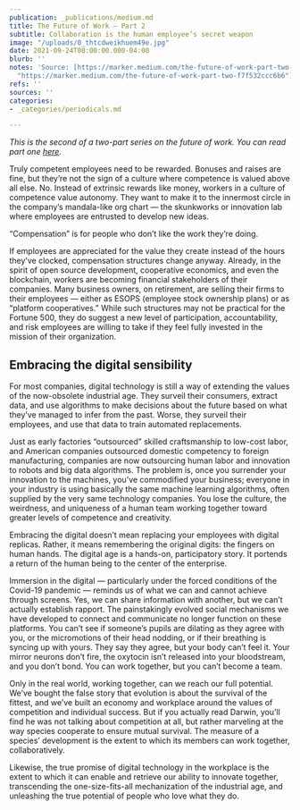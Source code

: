 ```yaml
---
publication: _publications/medium.md
title: The Future of Work — Part 2
subtitle: Collaboration is the human employee’s secret weapon
image: "/uploads/0_thtcdweikhuem49e.jpg"
date: 2021-09-24T00:00:00.000-04:00
blurb: ''
notes: 'Source: [https://marker.medium.com/the-future-of-work-part-two-f7f532ccc6b6](https://marker.medium.com/the-future-of-work-part-two-f7f532ccc6b6
  "https://marker.medium.com/the-future-of-work-part-two-f7f532ccc6b6")'
refs: ''
sources: ''
categories:
- _categories/periodicals.md

---
```

_This is the second of a two-part series on the future of work. You can read part one_ [_here_](https://rushkoff.medium.com/the-future-of-work-part-one-d51ebc64e1ea)_._

Truly competent employees need to be rewarded. Bonuses and raises are fine, but they’re not the sign of a culture where competence is valued above all else. No. Instead of extrinsic rewards like money, workers in a culture of competence value autonomy. They want to make it to the innermost circle in the company’s mandala-like org chart — the skunkworks or innovation lab where employees are entrusted to develop new ideas.

“Compensation” is for people who don’t like the work they’re doing.

If employees are appreciated for the value they create instead of the hours they’ve clocked, compensation structures change anyway. Already, in the spirit of open source development, cooperative economics, and even the blockchain, workers are becoming financial stakeholders of their companies. Many business owners, on retirement, are selling their firms to their employees — either as ESOPS (employee stock ownership plans) or as “platform cooperatives.” While such structures may not be practical for the Fortune 500, they do suggest a new level of participation, accountability, and risk employees are willing to take if they feel fully invested in the mission of their organization.

## **Embracing the digital sensibility**

For most companies, digital technology is still a way of extending the values of the now-obsolete industrial age. They surveil their consumers, extract data, and use algorithms to make decisions about the future based on what they’ve managed to infer from the past. Worse, they surveil their employees, and use that data to train automated replacements.

Just as early factories “outsourced” skilled craftsmanship to low-cost labor, and American companies outsourced domestic competency to foreign manufacturing, companies are now outsourcing human labor and innovation to robots and big data algorithms. The problem is, once you surrender your innovation to the machines, you’ve commodified your business; everyone in your industry is using basically the same machine learning algorithms, often supplied by the very same technology companies. You lose the culture, the weirdness, and uniqueness of a human team working together toward greater levels of competence and creativity.

Embracing the digital doesn’t mean replacing your employees with digital replicas. Rather, it means remembering the original digits: the fingers on human hands. The digital age is a hands-on, participatory story. It portends a return of the human being to the center of the enterprise.

Immersion in the digital — particularly under the forced conditions of the Covid-19 pandemic — reminds us of what we can and cannot achieve through screens. Yes, we can share information with another, but we can’t actually establish rapport. The painstakingly evolved social mechanisms we have developed to connect and communicate no longer function on these platforms. You can’t see if someone’s pupils are dilating as they agree with you, or the micromotions of their head nodding, or if their breathing is syncing up with yours. They say they agree, but your body can’t feel it. Your mirror neurons don’t fire, the oxytocin isn’t released into your bloodstream, and you don’t bond. You can work together, but you can’t become a team.

Only in the real world, working together, can we reach our full potential. We’ve bought the false story that evolution is about the survival of the fittest, and we’ve built an economy and workplace around the values of competition and individual success. But if you actually read Darwin, you’ll find he was not talking about competition at all, but rather marveling at the way species cooperate to ensure mutual survival. The measure of a species’ development is the extent to which its members can work together, collaboratively.

Likewise, the true promise of digital technology in the workplace is the extent to which it can enable and retrieve our ability to innovate together, transcending the one-size-fits-all mechanization of the industrial age, and unleashing the true potential of people who love what they do.